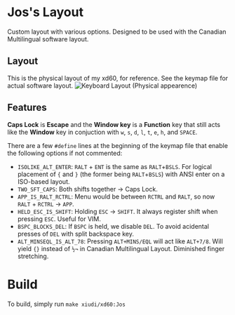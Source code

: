 # Jos's Layout

Custom layout with various options. Designed to be used with the Canadian Multilingual software layout.

## Layout
This is the physical layout of my xd60, for reference. See the keymap file for actual software layout.
![Keyboard Layout (Physical appearence)](https://i.imgur.com/qzOmqyq.png "Physical Layout")

## Features
**Caps Lock** is **Escape** and the **Window key** is a **Function** key that still acts like the **Window** key in conjuction with `w`, `s`, `d`, `l`, `t`, `e`, `h`, and `SPACE`.

There are a few `#define` lines at the beginning of the keymap file that enable the following options if not commented:
- `ISOLIKE_ALT_ENTER`: `RALT` + `ENT` is the same as `RALT`+`BSLS`. For logical placement of `{` and `}` (the former being `RALT`+`BSLS`) with ANSI enter on a ISO-based layout.
- `TWO_SFT_CAPS`: Both shifts together → Caps Lock.
- `APP_IS_RALT_RCTRL`: Menu would be between `RCTRL` and `RALT`, so now `RALT` + `RCTRL` → `APP`.
- `HELD_ESC_IS_SHIFT`: Holding `ESC` → `SHIFT`. It always register shift when pressing `ESC`. Useful for VIM.
- `BSPC_BLOCKS_DEL`: If `BSPC` is held, we disable `DEL`. To avoid acidental presses of `DEL` with split backspace key. 
- `ALT_MINSEQL_IS_ALT_78`: Pressing `ALT+MINS/EQL` will act like `ALT+7/8`. Will yield `{}` instead of `½¬` in Canadian Multilingual Layout. Diminished finger stretching. 


# Build
To build, simply run `make xiudi/xd60:Jos`
